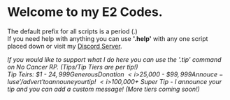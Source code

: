 
# Welcome to my E2 Codes.

The default prefix for all scripts is a period (.) \
If you need help with anything you can use <b>'.help'</b> with any one script placed down or visit my [Discord Server](https://discord.gg/9RH4cMwpQt).


<i>If you would like to support what I do here you can use the '.tip' command on No Cancer RP. (Tips/Tip Tiers are per tip!) \
<i>Tip Teirs: $1 - $24,999 Generous Donation \
<i>$25,000 - $$99,999 Annouce - I use '/advert' to announe your tip! \
<i>$100,000+ Super Tip - I announce your tip and you can add a custom message! (More tiers coming soon!)
